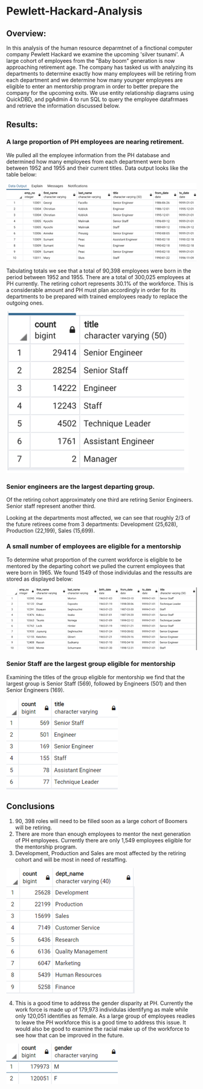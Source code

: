 # Pewlett-Hackard-Analysis
## Overview:
In this analysis of the human resource deparmtnet of a finctional computer company Pewlett Hackard we examine the upcoming 'silver tsunami'. A large cohort of employees from the "Baby boom" generation is now approaching retirement age. The company has tasked us with analyzing its departments to determine exactly how many employees will be retiring from each department and we determine how many younger employees are eligible to enter an mentorship program in order to better prepare the company for the upcoming exits. We use entity relationship diagrams using QuickDBD, and pgAdmin 4 to run SQL to query the employee datafrmaes and retrieve the information discussed below.

## Results:
### A large proportion of PH employees are nearing retirement.
We pulled all the employee information from the PH database and determined how many employees from each department were born between 1952 and 1955  and their current titles. Data output looks like the table below:

![retiring_titles.png](https://github.com/andrej-arsovski/Pewlett-Hackard-Analysis/blob/main/Data/retiring_titles.png)

Tabulating totals we see that a total of 90,398 employees were born in the period between 1952 and 1955. There are a total of 300,025 employees at PH currently. The retiring cohort represents 30.1% of the workforce. This is a considerable amount and PH must plan accordingly in order for its departments to be prepared with trained employees ready to replace the outgoing ones. 

![retiring_titles_totals.png](https://github.com/andrej-arsovski/Pewlett-Hackard-Analysis/blob/main/Data/retiring_titles_totals.png)

### Senior engineers are the largest departing group.

Of the retiring cohort approximately one third are retiring Senior Engineers. Senior staff represent another third.

Looking at the departments most affected, we can see that roughly 2/3 of the future retirees come from 3 departments: Development (25,628), Production (22,199), Sales (15,699).

### A small number of employees are eligible for a mentorship 
To determine what proportion of the current workforce is eligible to be mentored by the departing cohort we pulled the current employees that were born in 1965. We found 1549 of those individulas and the ressults are stored as displayed below:

![mentorship_eligibility.png](https://github.com/andrej-arsovski/Pewlett-Hackard-Analysis/blob/main/Data/mentorship_eligibility.png)

### Senior Staff are the largest group eligible for mentorship

Examining the titles of the group eligible for mentorship we find that the largest group is Senior Staff (569), followed by Engineers (501) and then Senior Engineers (169).

![mentorship_title.png](https://github.com/andrej-arsovski/Pewlett-Hackard-Analysis/blob/main/Data/mentorship_title.png)

## Conclusions

1. 90, 398 roles will need to be filled soon as a large cohort of Boomers will be retiring.
2. There are more than enough employees to mentor the next generation of PH employees. Currently there are only 1,549 employees eligible for the mentorship program.
3. Development, Production and Sales are most affected by the retiring cohort and will be most in need of restaffing.

![departments_afected.png](https://github.com/andrej-arsovski/Pewlett-Hackard-Analysis/blob/main/Data/departments_afected.png)

4. This is a good time to address the gender disparity at PH. Currently the work force is made up of 179,973 individulas identifyng as male while only 120,051 identifies as female. As a large group of employees readies to leave the PH workforce this is a good time to address this issue. It would also be good to examine the racial make up of the workforce to see how that can be improved in the future.

![retiring_gender.png](https://github.com/andrej-arsovski/Pewlett-Hackard-Analysis/blob/main/Data/retiring_gender.png)

